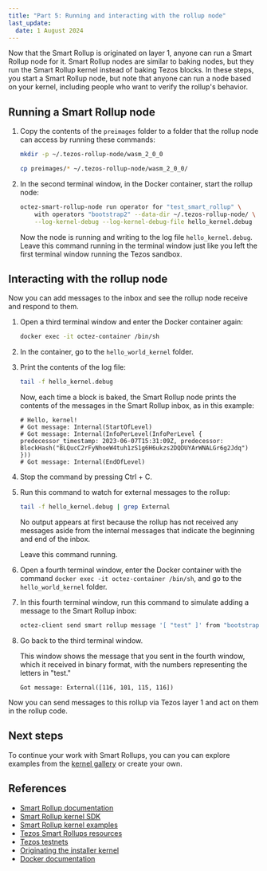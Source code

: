 ```yaml
---
title: "Part 5: Running and interacting with the rollup node"
last_update:
  date: 1 August 2024
---
```


Now that the Smart Rollup is originated on layer 1, anyone can run a Smart Rollup node for it.
Smart Rollup nodes are similar to baking nodes, but they run the Smart Rollup kernel instead of baking Tezos blocks.
In these steps, you start a Smart Rollup node, but note that anyone can run a node based on your kernel, including people who want to verify the rollup's behavior.

## Running a Smart Rollup node

1. Copy the contents of the `preimages` folder to a folder that the rollup node can access by running these commands:

   ```bash
   mkdir -p ~/.tezos-rollup-node/wasm_2_0_0

   cp preimages/* ~/.tezos-rollup-node/wasm_2_0_0/
   ```

1. In the second terminal window, in the Docker container, start the rollup node:

   ```bash
   octez-smart-rollup-node run operator for "test_smart_rollup" \
       with operators "bootstrap2" --data-dir ~/.tezos-rollup-node/ \
       --log-kernel-debug --log-kernel-debug-file hello_kernel.debug
   ```

   Now the node is running and writing to the log file `hello_kernel.debug`.
   Leave this command running in the terminal window just like you left the first terminal window running the Tezos sandbox.

## Interacting with the rollup node

Now you can add messages to the inbox and see the rollup node receive and respond to them.

1. Open a third terminal window and enter the Docker container again:

   ```bash
   docker exec -it octez-container /bin/sh
   ```

1. In the container, go to the `hello_world_kernel` folder.

1. Print the contents of the log file:

   ```bash
   tail -f hello_kernel.debug
   ```

   Now, each time a block is baked, the Smart Rollup node prints the contents of the messages in the Smart Rollup inbox, as in this example:

   ```
   # Hello, kernel!
   # Got message: Internal(StartOfLevel)
   # Got message: Internal(InfoPerLevel(InfoPerLevel { predecessor_timestamp: 2023-06-07T15:31:09Z, predecessor: BlockHash("BLQucC2rFyNhoeW4tuh1zS1g6H6ukzs2DQDUYArWNALGr6g2Jdq") }))
   # Got message: Internal(EndOfLevel)
   ```

1. Stop the command by pressing Ctrl + C.

1. Run this command to watch for external messages to the rollup:

   ```bash
   tail -f hello_kernel.debug | grep External
   ```

   No output appears at first because the rollup has not received any messages aside from the internal messages that indicate the beginning and end of the inbox.

   Leave this command running.

1. Open a fourth terminal window, enter the Docker container with the command `docker exec -it octez-container /bin/sh`, and go to the `hello_world_kernel` folder.

1. In this fourth terminal window, run this command to simulate adding a message to the Smart Rollup inbox:

   ```bash
   octez-client send smart rollup message '[ "test" ]' from "bootstrap3"
   ```

1. Go back to the third terminal window.

   This window shows the message that you sent in the fourth window, which it received in binary format, with the numbers representing the letters in "test."

   ```
   Got message: External([116, 101, 115, 116])
   ```

Now you can send messages to this rollup via Tezos layer 1 and act on them in the rollup code.

## Next steps

<!--
Commenting this out because there's not enough info for a tutorial user to do this without further information; consider adding this because it would be good to be able to send messages (that is, call contracts) from the rollup, and I don't know how you'd do that in the sandbox.

Currently, your rollup and kernel are running in sandbox mode.
If you want to explore further, you can try deploying the rollup to a testnet as you do in the [Deploy a smart contract](/tutorialsdeploy-your-first-smart-contract/) tutorial.
The workflow for deploying to a testnet is similar to the workflow that you used to deploy to the sandbox:

1. Configure the network to use the testnet
1. Run a node (needs to synchronize with the network — can make use of [snapshots](https://tezos.gitlab.io/user/snapshots.html))
1. Create or import an account and fun it by a faucet
1. Originate the rollup to the testnet
1. Start the rollup node
1. Check the log file
-->

To continue your work with Smart Rollups, you can you can explore examples from the [kernel gallery](https://gitlab.com/tezos/kernel-gallery/-/tree/main/) or create your own.

## References

- [Smart Rollup documentation](https://tezos.gitlab.io/alpha/smart_rollups.html)
- [Smart Rollup kernel SDK](https://gitlab.com/tezos/tezos/-/tree/master/src/kernel_sdk)
- [Smart Rollup kernel examples](https://gitlab.com/tezos/kernel-gallery/-/tree/main/)
- [Tezos Smart Rollups resources](https://airtable.com/shrvwpb63rhHMiDg9/tbl2GNV1AZL4dkGgq)
- [Tezos testnets](https://teztnets.com/)
- [Originating the installer kernel](https://tezos.stackexchange.com/questions/4784/how-to-originating-a-smart-rollup-with-an-installer-kernel/5794#5794)
- [Docker documentation](https://docs.docker.com/get-started/)
